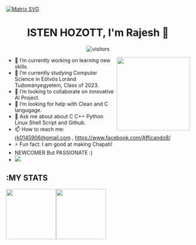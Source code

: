 [![Matrix SVG](https://raw.githubusercontent.com/rodrigograca31/rodrigograca31/master/matrix.svg)](https://www.youtube.com/watch?v=SDkAGkd4NLc)

<p>
  <h1 align="center"><b>ISTEN HOZOTT, I'm Rajesh 👋</b></h1>
</p>
<p align="center">
    <img align="center" alt="visitors" src="https://gpvc.arturio.dev/rajeshkumar-ctrl" />
</p>

<img align='right' src="https://media.giphy.com/media/M9gbBd9nbDrOTu1Mqx/giphy.gif" width="200">

- 🔭 I’m currently working on learning new skills.
- 🌱 I’m currently studying Computer Science in Eötvös Loránd Tudományegyetem, Class of 2023.
- 👯 I’m looking to collaborate on innovative AI Project.
- 🤔 I’m looking for help with Clean and C langugage.
- 💬 Ask me about about C C++ Python Linux Shell Script and Github.
- 📫 How to reach me: rk0145906@gmail.com , https://www.facebook.com/Afficando9/
- ⚡ Fun fact: I am good at making Chapati!
- NEWCOMER But PASSIONATE :)
- ![](https://komarev.com/ghpvc/?username=your-github-rajeshkumar-ctrl&color=green)



## :MY STATS
<a href="https://www.adamalston.com/"><img height="137px" src="https://github-readme-stats.vercel.app/api?username=rajeshkumar-ctrl&hide_title=true&hide_border=true&show_icons=true&include_all_commits=true&count_private=true&line_height=21&text_color=000&icon_color=000&bg_color=0,ea6161,ffc64d,fffc4d,52fa5a&theme=graywhite" /><!-- wi*quL3fcV --><img height="137px" src="https://github-readme-stats.vercel.app/api/top-langs/?username=rajeshkumar-ctrl&hide=html&hide_title=true&hide_border=true&layout=compact&langs_count=6&exclude_repo=comp426,Redventures-Movie-Quotes&text_color=000&icon_color=fff&bg_color=0,52fa5a,4dfcff,c64dff&theme=graywhite" /></a>

<p>&nbsp;</p>
